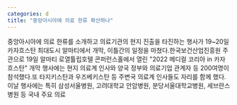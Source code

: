 ```yaml
---
categories: d
title: "중앙아시아에 의료 한류 확산하나"
---
```

중앙아시아에 의료 한류를 소개하고 의료기관의 현지 진출을 타진하는 행사가 19~20일 카자흐스탄 최대도시 알마티에서 개막, 이틀간의 일정을 마쳤다.한국보건산업진흥원 주관으로 19일 알마티 로열튤립호텔 콘퍼런스홀에서 열린 "2022 메디컬 코리아 in 카자흐스탄" 개막 행사에는 현지 의료계 인사와 양국 정부와 의료기업 관계자 등 200여명이 참석했다.또 타지키스탄과 우즈베키스탄 등 주변국 의료계 인사들도 자리를 함께 했다.이날 행사에는 특히 삼성서울병원, 고려대학교 안암병원, 분당서울대학교병원, 세브란스병원 등 국내 주요 의료